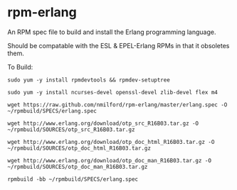 rpm-erlang
==========

An RPM spec file to build and install the Erlang programming language.

Should be compatable with the ESL & EPEL-Erlang RPMs in that it obsoletes them.

To Build:

`sudo yum -y install rpmdevtools && rpmdev-setuptree`

`sudo yum -y install ncurses-devel openssl-devel zlib-devel flex m4`

`wget https://raw.github.com/nmilford/rpm-erlang/master/erlang.spec -O ~/rpmbuild/SPECS/erlang.spec`

`wget http://www.erlang.org/download/otp_src_R16B03.tar.gz -O ~/rpmbuild/SOURCES/otp_src_R16B03.tar.gz`

`wget http://www.erlang.org/download/otp_doc_html_R16B03.tar.gz -O ~/rpmbuild/SOURCES/otp_doc_html_R16B03.tar.gz`

`wget http://www.erlang.org/download/otp_doc_man_R16B03.tar.gz -O ~/rpmbuild/SOURCES/otp_doc_man_R16B03.tar.gz`

`rpmbuild -bb ~/rpmbuild/SPECS/erlang.spec`

